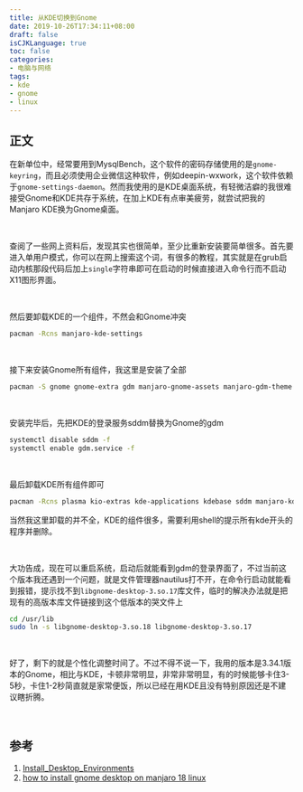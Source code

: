 ```yaml
---
title: 从KDE切换到Gnome
date: 2019-10-26T17:34:11+08:00
draft: false
isCJKLanguage: true
toc: false
categories:
- 电脑与网络
tags:
- kde
- gnome
- linux
---
```


## 正文

在新单位中，经常要用到MysqlBench，这个软件的密码存储使用的是`gnome-keyring`，而且必须使用企业微信这种软件，例如deepin-wxwork，这个软件依赖于`gnome-settings-daemon`。然而我使用的是KDE桌面系统，有轻微洁癖的我很难接受Gnome和KDE共存于系统，在加上KDE有点审美疲劳，就尝试把我的Manjaro KDE换为Gnome桌面。

<br />

查阅了一些网上资料后，发现其实也很简单，至少比重新安装要简单很多。首先要进入单用户模式，你可以在网上搜索这个词，有很多的教程，其实就是在grub启动内核那段代码后加上`single`字符串即可在启动的时候直接进入命令行而不启动X11图形界面。

<br />

然后要卸载KDE的一个组件，不然会和Gnome冲突

```bash
pacman -Rcns manjaro-kde-settings
```

<br />

接下来安装Gnome所有组件，我这里是安装了全部

```bash
pacman -S gnome gnome-extra gdm manjaro-gnome-assets manjaro-gdm-theme manjaro-settings-manager 
```

<br />

安装完毕后，先把KDE的登录服务sddm替换为Gnome的gdm

```bash
systemctl disable sddm -f
systemctl enable gdm.service -f
```

<br />

最后卸载KDE所有组件即可

```bash
pacman -Rcns plasma kio-extras kde-applications kdebase sddm manjaro-kde-settings sddm-breath-theme manjaro-settings-manager-knotifier manjaro-settings-manager-kcm
```

当然我这里卸载的并不全，KDE的组件很多，需要利用shell的提示所有kde开头的程序并删除。

<br />

大功告成，现在可以重启系统，启动后就能看到gdm的登录界面了，不过当前这个版本我还遇到一个问题，就是文件管理器nautilus打不开，在命令行启动就能看到报错，提示找不到`libgnome-desktop-3.so.17`库文件，临时的解决办法就是把现有的高版本库文件链接到这个低版本的哭文件上

```bash
cd /usr/lib
sudo ln -s libgnome-desktop-3.so.18 libgnome-desktop-3.so.17
```

<br />

好了，剩下的就是个性化调整时间了。不过不得不说一下，我用的版本是3.34.1版本的Gnome，相比与KDE，卡顿非常明显，非常非常明显，有的时候能够卡住3-5秒，卡住1-2秒简直就是家常便饭，所以已经在用KDE且没有特别原因还是不建议瞎折腾。



<br />

## 参考

1. [Install_Desktop_Environments](https://wiki.manjaro.org/index.php/Install_Desktop_Environments#Gnome_3)
2. [how to install gnome desktop on manjaro 18 linux](https://linuxconfig.org/how-to-install-gnome-desktop-on-manjaro-18-linux)